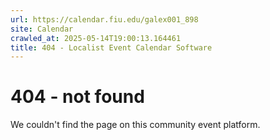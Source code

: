 ```yaml
---
url: https://calendar.fiu.edu/galex001_898
site: Calendar
crawled_at: 2025-05-14T19:00:13.164461
title: 404 - Localist Event Calendar Software
---
```


# 404 - not found
We couldn't find the page on this community event platform.
